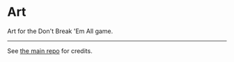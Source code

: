 # Art
Art for the Don't Break 'Em All game.<br><hr>
See [the main repo](https://github.com/don-t-break-em-all/don-t-break-em-all-c) for credits.
